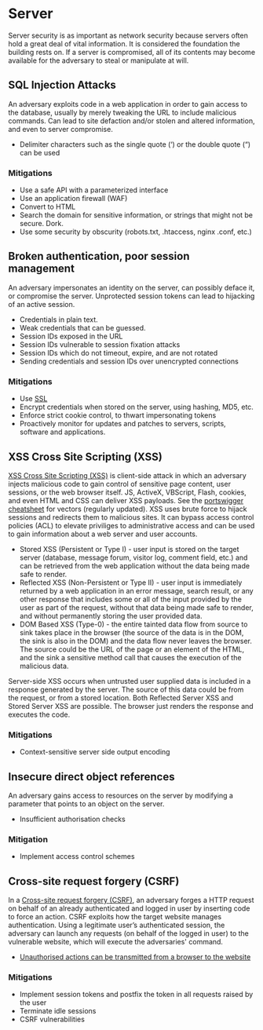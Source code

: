 # Server

Server security is as important as network security because servers often hold a great deal of vital information. It is considered the foundation the building rests on. If a server is compromised, all of its contents may become available for the adversary to steal or manipulate at will.

## SQL Injection Attacks
An adversary exploits code in a web application in order to gain access to the database, usually by merely tweaking the URL to include malicious commands. Can lead to site defaction and/or stolen and altered information, and even to server compromise.
* Delimiter characters such as the single quote (‘) or the double quote (“) can be used

### Mitigations
* Use a safe API with a parameterized interface
* Use an application firewall (WAF)
* Convert to HTML
* Search the domain for sensitive information, or strings that might not be secure. Dork.
* Use some security by obscurity (robots.txt, .htaccess, nginx .conf, etc.)

## Broken authentication, poor session management
An adversary impersonates an identity on the server, can possibly deface it, or compromise the server. Unprotected session tokens can lead to hijacking of an active session.
* Credentials in plain text.
* Weak credentials that can be guessed.
* Session IDs exposed in the URL
* Session IDs vulnerable to session fixation attacks
* Session IDs which do not timeout, expire, and are not rotated
* Sending credentials and session IDs over unencrypted connections

### Mitigations
* Use [SSL](../protocols/Transport-Layer-Security-Secure-Sockets-Layer-(TLS-SSL).md)
* Encrypt credentials when stored on the server, using hashing, MD5, etc.
* Enforce strict cookie control, to thwart impersonating tokens
* Proactively monitor for updates and patches to servers, scripts, software and applications.

## XSS Cross Site Scripting (XSS)
[XSS Cross Site Scripting (XSS)](../../../trees/web-hacking/Cross-Site-Scripting-(XSS).md) is client-side attack in which an adversary injects malicious code to gain control of sensitive page content, user sessions, or the web browser itself. JS, ActiveX, VBScript, Flash, cookies, and even HTML and CSS can deliver XSS payloads. See the [portswigger cheatsheet](https://portswigger.net/web-security/cross-site-scripting/cheat-sheet) for vectors (regularly updated). XSS uses brute force to hijack sessions and redirects them to malicious sites. It can bypass access control policies (ACL) to elevate priviliges to administrative access and can be used to gain information about a web server and user accounts.
* Stored XSS (Persistent or Type I) - user input is stored on the target server (database, message forum, visitor log, comment field, etc.) and can be retrieved from the web application without the data being made safe to render. 
* Reflected XSS (Non-Persistent or Type II) - user input is immediately returned by a web application in an error message, search result, or any other response that includes some or all of the input provided by the user as part of the request, without that data being made safe to render, and without permanently storing the user provided data. 
* DOM Based XSS (Type-0) - the entire tainted data flow from source to sink takes place in the browser (the source of the data is in the DOM, the sink is also in the DOM) and the data flow never leaves the browser. The source could be the URL of the page or an element of the HTML, and the sink a sensitive method call that causes the execution of the malicious data.

Server-side XSS occurs when untrusted user supplied data is included in a response generated by the server. The source of this data could be from the request, or from a stored location. Both Reflected Server XSS and Stored Server XSS are possible. The browser just renders the response and executes the code.

### Mitigations

* Context-sensitive server side output encoding

## Insecure direct object references

An adversary gains access to resources on the server by modifying a parameter that points to an object on the server.
* Insufficient authorisation checks

### Mitigation
* Implement access control schemes

## Cross-site request forgery (CSRF)
In a [Cross-site request forgery (CSRF)](../../../trees/web-hacking/Cross-Site-Request-Forgery-(CSRF).md), an adversary forges a HTTP request on behalf of an already authenticated and logged in user by inserting code to force an action. CSRF exploits how the target website manages authentication. Using a legitimate user’s authenticated session, the adversary can launch any requests (on behalf of the logged in user) to the vulnerable website, which will execute the adversaries' command.
* [Unauthorised actions can be transmitted from a browser to the website](https://resources.infosecinstitute.com/topic/cross-site-request-forgery-csrf-vulnerabilities/) 

### Mitigations

* Implement session tokens and postfix the token in all requests raised by the user
* Terminate idle sessions
* CSRF vulnerabilities
